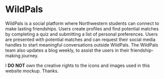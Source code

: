 # WildPals

WildPals is a social platform where Northwestern students can connect to make lasting friendships. Users create profiles and find potential matches by completing a quiz and submitting a list of personal preferences. Users are presented with potential matches and can request their social media handles to start meaningful conversations outside WildPals. The WildPals team also updates a blog weekly, to assist the users in their friendship-making journey.

I **DO NOT** own the creative rights to the icons and images used in this website mockup. Thanks.
